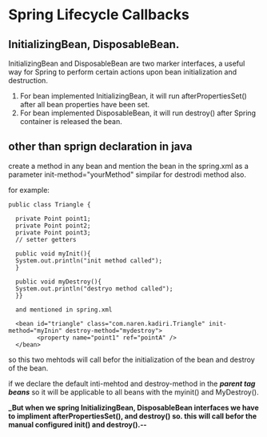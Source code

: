 # Spring Lifecycle Callbacks

## InitializingBean, DisposableBean.

  InitializingBean and DisposableBean are two marker interfaces, a useful way for Spring to perform certain actions upon bean initialization and destruction.

  1. For bean implemented InitializingBean, it will run afterPropertiesSet() after all bean properties have been set.
  2. For bean implemented DisposableBean, it will run destroy() after Spring container is released the bean.
  
  
## other than sprign declaration in java

create a method in any bean and mention the bean in the spring.xml as a parameter init-method="yourMethod" simpilar for destrodi method also.

for example:

    public class Triangle {

      private Point point1;
      private Point point2;
      private Point point3;
      // setter getters
      
      public void myInit(){
      System.out.println("init method called");
      }
      
      public void myDestroy(){
      System.out.println("destryo method called");
      }}
      
      and mentioned in spring.xml
      
      <bean id="triangle" class="com.naren.kadiri.Triangle" init-method="myInin" destroy-method="mydestroy">
		    <property name="point1" ref="pointA" />
      </bean>
      
so this two mehtods will call befor the initialization of the bean and destroy of the bean.
      
if we declare the default inti-mehtod and destroy-method in the  **_parent tag beans_** so it will be applicable to all beans with the myinit() and MyDestroy().

**_But when we spring InitializingBean, DisposableBean interfaces we have to impliment afterPropertiesSet(), and destroy() so. this will call befor the manual configured init() and destroy().--**
      
      
      
